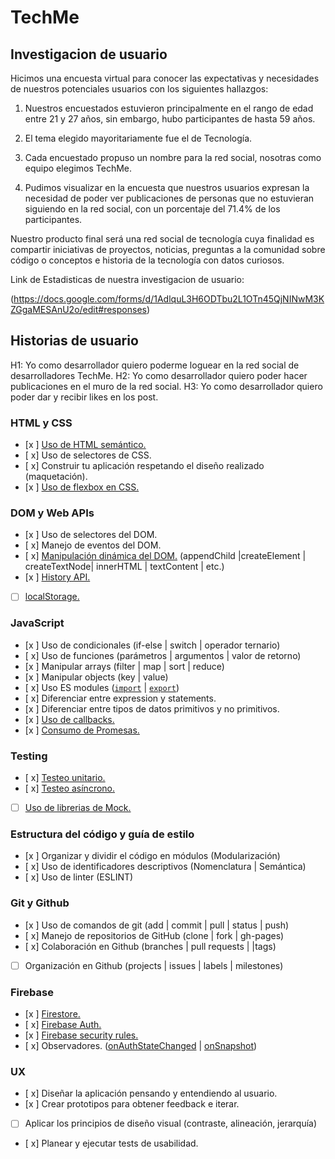 # TechMe

## Investigacion de usuario
Hicimos una encuesta virtual para conocer las expectativas y necesidades de nuestros potenciales usuarios con los siguientes hallazgos:

1. Nuestros encuestados estuvieron principalmente en el rango de edad entre 21 y 27 años, sin embargo, hubo participantes de hasta 59 años.

2. El tema elegido mayoritariamente fue el de Tecnología.

3. Cada encuestado propuso un nombre para la red social, nosotras como equipo elegimos TechMe.

4. Pudimos visualizar en la encuesta que nuestros usuarios expresan la necesidad de poder ver publicaciones de personas que no estuvieran siguiendo en la red social, con un porcentaje del 71.4% de los participantes.

Nuestro producto final será una red social de tecnología cuya finalidad es compartir iniciativas de proyectos, noticias, preguntas a la comunidad sobre código o conceptos e historia de la tecnología con datos curiosos.

Link de Estadisticas de nuestra investigacion de usuario:

(https://docs.google.com/forms/d/1AdlquL3H6ODTbu2L1OTn45QjNINwM3KZGgaMESAnU2o/edit#responses)

## Historias de usuario
H1: Yo como desarrollador quiero poderme loguear en la red social de desarrolladores TechMe.
H2: Yo como desarrollador quiero poder hacer publicaciones en el muro de la red social.
H3: Yo como desarrollador quiero poder dar y recibir likes en los post.

### HTML y CSS

* [x ] [Uso de HTML semántico.](https://developer.mozilla.org/en-US/docs/Glossary/Semantics#Semantics_in_HTML)
* [ x] Uso de selectores de CSS.
* [ x] Construir tu aplicación respetando el diseño realizado (maquetación).
* [x ] [Uso de flexbox en CSS.](https://css-tricks.com/snippets/css/a-guide-to-flexbox/)

### DOM y Web APIs

* [x ] Uso de selectores del DOM.
* [ x] Manejo de eventos del DOM.
* [ x] [Manipulación dinámica del DOM.](https://developer.mozilla.org/es/docs/Referencia_DOM_de_Gecko/Introducci%C3%B3n)
(appendChild |createElement | createTextNode| innerHTML | textContent | etc.)
* [x ] [History API.](https://developer.mozilla.org/es/docs/DOM/Manipulando_el_historial_del_navegador)
* [ ] [localStorage.](https://developer.mozilla.org/es/docs/Web/API/Window/localStorage)

### JavaScript

* [x ] Uso de condicionales (if-else | switch | operador ternario)
* [ x] Uso de funciones (parámetros | argumentos | valor de retorno)
* [x ] Manipular arrays (filter | map | sort | reduce)
* [x ] Manipular objects (key | value)
* [ x] Uso ES modules ([`import`](https://developer.mozilla.org/en-US/docs/Web/JavaScript/Reference/Statements/import)
| [`export`](https://developer.mozilla.org/en-US/docs/Web/JavaScript/Reference/Statements/export))
* [ x] Diferenciar entre expression y statements.
* [x ] Diferenciar entre tipos de datos primitivos y no primitivos.
* [x ] [Uso de callbacks.](https://developer.mozilla.org/es/docs/Glossary/Callback_function)
* [x ] [Consumo de Promesas.](https://scotch.io/tutorials/javascript-promises-for-dummies#toc-consuming-promises)

### Testing

* [ x] [Testeo unitario.](https://jestjs.io/docs/es-ES/getting-started)
* [ x] [Testeo asíncrono.](https://jestjs.io/docs/es-ES/asynchronous)
* [ ] [Uso de librerias de Mock.](https://jestjs.io/docs/es-ES/manual-mocks)

### Estructura del código y guía de estilo

* [x ] Organizar y dividir el código en módulos (Modularización)
* [ x] Uso de identificadores descriptivos (Nomenclatura | Semántica)
* [ x] Uso de linter (ESLINT)

### Git y Github

* [x ] Uso de comandos de git (add | commit | pull | status | push)
* [ x] Manejo de repositorios de GitHub (clone | fork | gh-pages)
* [ x] Colaboración en Github (branches | pull requests | |tags)
* [ ] Organización en Github (projects | issues | labels | milestones)

### Firebase

* [x ] [Firestore.](https://firebase.google.com/docs/firestore)
* [ x] [Firebase Auth.](https://firebase.google.com/docs/auth/web/start)
* [x ] [Firebase security rules.](https://firebase.google.com/docs/rules)
* [ x] Observadores. ([onAuthStateChanged](https://firebase.google.com/docs/auth/web/manage-users?hl=es#get_the_currently_signed-in_user)
 | [onSnapshot](https://firebase.google.com/docs/firestore/query-data/listen#listen_to_multiple_documents_in_a_collection))

### UX

* [ x] Diseñar la aplicación pensando y entendiendo al usuario.
* [x ] Crear prototipos para obtener feedback e iterar.
* [ ] Aplicar los principios de diseño visual (contraste, alineación, jerarquía)
* [ x] Planear y ejecutar tests de usabilidad.

 
